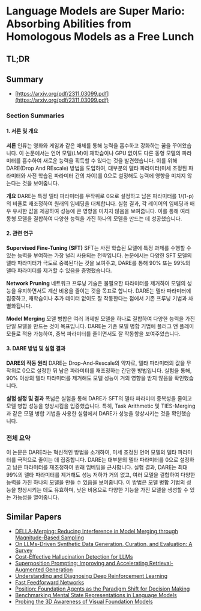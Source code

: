 # Language Models are Super Mario: Absorbing Abilities from Homologous Models as a Free Lunch
## TL;DR
## Summary
- [https://arxiv.org/pdf/2311.03099.pdf](https://arxiv.org/pdf/2311.03099.pdf)

### Section Summaries

#### 1. 서론 및 개요

**서론**
인류는 영화와 게임과 같은 매체를 통해 능력을 흡수하고 강화하는 꿈을 꾸어왔습니다. 이 논문에서는 언어 모델(LM)이 재학습이나 GPU 없이도 다른 동형 모델의 파라미터를 흡수하여 새로운 능력을 획득할 수 있다는 것을 발견했습니다. 이를 위해 DARE(Drop And REscale) 방법을 도입하여, 대부분의 델타 파라미터(미세 조정된 파라미터와 사전 학습된 파라미터 간의 차이)를 0으로 설정해도 능력에 영향을 미치지 않는다는 것을 보여줍니다.

**개요**
DARE는 특정 델타 파라미터를 무작위로 0으로 설정하고 남은 파라미터를 1/(1-p)의 비율로 재조정하여 원래의 임베딩을 대체합니다. 실험 결과, 각 레이어의 임베딩과 매우 유사한 값을 제공하여 성능에 큰 영향을 미치지 않음을 보여줍니다. 이를 통해 여러 동형 모델을 결합하여 다양한 능력을 가진 하나의 모델을 만드는 데 성공했습니다.

#### 2. 관련 연구

**Supervised Fine-Tuning (SFT)**
SFT는 사전 학습된 모델에 특정 과제를 수행할 수 있는 능력을 부여하는 가장 널리 사용되는 전략입니다. 논문에서는 다양한 SFT 모델의 델타 파라미터가 극도로 중복된다는 것을 보여주고, DARE를 통해 90% 또는 99%의 델타 파라미터를 제거할 수 있음을 증명했습니다.

**Network Pruning**
네트워크 프루닝 기술은 불필요한 파라미터를 제거하여 모델의 성능을 유지하면서도 계산 비용을 줄이는 것을 목표로 합니다. DARE는 델타 파라미터에 집중하고, 재학습이나 추가 데이터 없이도 잘 작동한다는 점에서 기존 프루닝 기법과 차별화됩니다.

**Model Merging**
모델 병합은 여러 과제별 모델을 하나로 결합하여 다양한 능력을 가진 단일 모델을 만드는 것이 목표입니다. DARE는 기존 모델 병합 기법에 플러그 앤 플레이 모듈로 적용 가능하여, 중복 파라미터를 줄이면서도 잘 작동함을 보여주었습니다.

#### 3. DARE 방법 및 실험 결과

**DARE의 작동 원리**
DARE는 Drop-And-Rescale의 약자로, 델타 파라미터의 값을 무작위로 0으로 설정한 뒤 남은 파라미터를 재조정하는 간단한 방법입니다. 실험을 통해, 90% 이상의 델타 파라미터를 제거해도 모델 성능이 거의 영향을 받지 않음을 확인했습니다.

**실험 설정 및 결과**
폭넓은 실험을 통해 DARE가 SFT의 델타 파라미터 중복성을 줄이고 모델 병합 성능을 향상시킴을 입증했습니다. 특히, Task Arithmetic 및 TIES-Merging과 같은 모델 병합 기법을 사용한 실험에서 DARE가 성능을 향상시키는 것을 확인했습니다.

### 전체 요약

이 논문은 DARE라는 혁신적인 방법을 소개하여, 미세 조정된 언어 모델의 델타 파라미터를 극적으로 줄이는 데 집중합니다. DARE는 대부분의 델타 파라미터를 0으로 설정하고 남은 파라미터를 재조정하여 원래 임베딩을 근사합니다. 실험 결과, DARE는 최대 99%의 델타 파라미터를 제거해도 성능 저하가 거의 없고, 여러 모델을 결합하여 다양한 능력을 가진 하나의 모델을 만들 수 있음을 보여줍니다. 이 방법은 모델 병합 기법의 성능을 향상시키는 데도 유효하며, 낮은 비용으로 다양한 기능을 가진 모델을 생성할 수 있는 가능성을 열어줍니다.

## Similar Papers
- [DELLA-Merging: Reducing Interference in Model Merging through Magnitude-Based Sampling](2406.11617.md)
- [On LLMs-Driven Synthetic Data Generation, Curation, and Evaluation: A Survey](2406.15126.md)
- [Cost-Effective Hallucination Detection for LLMs](2407.21424.md)
- [Superposition Prompting: Improving and Accelerating Retrieval-Augmented Generation](2404.06910.md)
- [Understanding and Diagnosing Deep Reinforcement Learning](2406.16979.md)
- [Fast Feedforward Networks](2308.14711.md)
- [Position: Foundation Agents as the Paradigm Shift for Decision Making](2405.17009.md)
- [Benchmarking Mental State Representations in Language Models](2406.17513.md)
- [Probing the 3D Awareness of Visual Foundation Models](2404.08636.md)
